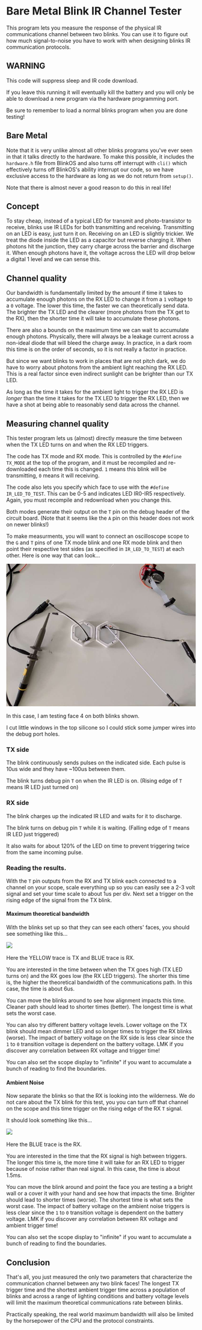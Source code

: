 # Bare Metal Blink IR Channel Tester

This program lets you measure the response of the physical IR communications channel between two blinks. You can use it to figure out how much signal-to-noise you have to work with when designing blinks IR communication protocols.

## WARNING

This code will suppress sleep and IR code download. 

If you leave this running it will eventually kill the battery and you will only be able to download a new program via the hardware programming port.  

Be sure to remember to load a normal blinks program when you are done testing!

## Bare Metal

Note that it is very unlike almost all other blinks programs you've ever seen in that it talks directly to the hardware. To make this possible, it includes the `hardware.h` file from BlinkOS and also turns off interrupt with `cli()` which effectively turns off BlinkOS's ability interrupt our code, so we have exclusive access to the hardware as long as we do not return from `setup()`.

Note that there is almost never a good reason to do this in real life!

## Concept

To stay cheap, instead of a typical LED for transmit and photo-transistor to receive, blinks use IR LEDs for both transmitting and receiving. Transmitting on an LED is easy, just turn it on. Receiving on an LED is slightly trickier.  We treat the diode inside the LED as a capacitor but reverse charging it. When photons hit the junction, they carry charge across the barrier and discharge it. When enough photons have it, the voltage across the LED will drop below a digital 1 level and we can sense this.

## Channel quality

Our bandwidth is fundamentally limited by the amount if time it takes to accumulate enough photons on the RX LED to change it from a `1` voltage to a `0` voltage. The lower this time, the faster we can theoretically send data.  The brighter the TX LED and the clearer (more photons from the TX get to the RX), then the shorter time it will take to accumulate these photons. 

There are also a bounds on the maximum time we can wait to accumulate enough photons. Physically, there will always be a leakage current across a non-ideal diode that will bleed the charge away. In practice, in a dark room this time is on the order of seconds, so it is not really a factor in practice.

But since we want blinks to work in places that are not pitch dark, we do have to worry about photons from the ambient light reaching the RX LED. This is a real factor since even indirect sunlight can be brighter than our TX LED.

As long as the time it takes for the ambient light to trigger the RX LED is *longer* than the time it takes for the TX LED to trigger the RX LED, then we have a shot at being able to reasonably send data across the channel. 

## Measuring channel quality

This tester program lets us (almost) directly measure the time between when the TX LED turns on and when the RX LED triggers.

The code has TX mode and RX mode. This is controlled by the `#define TX_MODE` at the top of the program, and it must be recompiled and re-downloaded each time this is changed. `1` means this blink will be transmitting, `0` means it will receiving. 

The code also lets you specify which face to use with the `#define IR_LED_TO_TEST`. This can be 0-5 and indicates LED IR0-IR5 respectively. Again, you must recompile and redownload when you change this.

Both modes generate their output on the `T` pin on the debug header of the circuit board. (Note that it seems like the `A` pin on this header does not work on newer blinks!)

To make measurments, you will want to connect an oscilloscope scope to the `G` and `T` pins of one TX mode blink and one RX mode blink and then point their respective test sides (as specified in `IR_LED_TO_TEST`) at each other. Here is one way that can look...

![](connections.jpg)

In this case, I am testing face 4 on both blinks shown.

I cut little windows in the top silicone so I could stick some jumper wires into the debug port holes.     

### TX side

The blink continuously sends pulses on the indicated side. Each pulse is 10us wide and they have ~100us between them. 

The blink turns debug pin `T` on when the IR LED is on. (Rising edge of `T` means IR LED just turned on)

### RX side

The blink charges up the indicated IR LED and waits for it to discharge.

The blink turns on debug pin `T` while it is waiting. (Falling edge of `T` means IR LED just triggered)

It also waits for about 120% of the LED on time to prevent triggering twice from the same incoming pulse. 
  
### Reading the results.

With the `T` pin outputs from the RX and TX blink each connected to a channel on your scope, scale everything up so you can easily see a 2-3 volt signal and set your time scale to about 1us per div. Next set a trigger on the rising edge of the signal from the TX blink.

#### Maximum theoretical bandwidth

With the blinks set up so that they can see each others' faces, you should see something like this...

![](TimeToTriggerByTX.png)

Here the YELLOW trace is TX and BLUE trace is RX.

You are interested in the time between when the TX goes high (TX LED turns on) and the RX goes low (the RX LED triggers). The shorter this time is, the higher the theoretical bandwidth of the communications path. In this case, the time is about 6us. 

You can move the blinks around to see how alignment impacts this time. Cleaner path should lead to shorter times (better). The longest time is what sets the worst case.

You can also try different battery voltage levels. Lower voltage on the TX blink should mean dimmer LED and so longer times to trigger the RX blinks (worse). The impact of battery voltage on the RX side is less clear since the `1` to `0` transition voltage is dependent on the battery voltage. LMK if you discover any correlation between RX voltage and trigger time!   

You can also set the scope display to "infinite" if you want to accumulate a bunch of reading to find the boundaries.

#### Ambient Noise

Now separate the blinks so that the RX is looking into the wilderness. We do not care about the TX blink for this test, you you can turn off that channel on the scope and this time trigger on the rising edge of the RX `T` signal. 

It should look something like this...

 ![](TimerToTriggerAmbient.png)

Here the BLUE trace is the RX.

You are interested in the time that the RX signal is high between triggers. The longer this time is, the more time it will take for an RX LED to trigger because of noise rather than real signal. In this case, the time is about 1.5ms.

You can move the blink around and point the face you are testing a a bright wall or a cover it with your hand and see how that impacts the time. Brighter should lead to shorter times (worse). The shortest time is what sets the worst case. The impact of battery voltage on the ambient noise triggers is less clear since the `1` to `0` transition voltage is dependent on the battery voltage. LMK if you discover any correlation between RX voltage and ambient trigger time!   
 
You can also set the scope display to "infinite" if you want to accumulate a bunch of reading to find the boundaries.


## Conclusion

That's all, you just measured the only two parameters that characterize the communication channel between any two blink faces! The longest TX trigger time and the shortest ambient trigger time across a population of blinks and across a range of lighting conditions and battery voltage levels will limit the maximum theoretical communications rate between blinks.

Practically speaking, the real world maximum bandwidth will also be limited by the horsepower of the CPU and the protocol constraints.      
